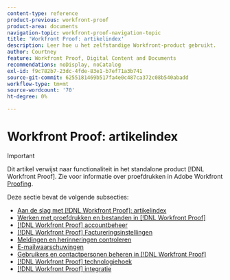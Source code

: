 ```yaml
---
content-type: reference
product-previous: workfront-proof
product-area: documents
navigation-topic: workfront-proof-navigation-topic
title: 'Workfront Proof: artikelindex'
description: Leer hoe u het zelfstandige Workfront-product gebruikt.
author: Courtney
feature: Workfront Proof, Digital Content and Documents
recommendations: noDisplay, noCatalog
exl-id: f9c782b7-23dc-4fde-83e1-b7ef71a3b741
source-git-commit: 6255181469b517fa4e0c487ca372c08b540abadd
workflow-type: tm+mt
source-wordcount: '70'
ht-degree: 0%

---
```


# Workfront Proof: artikelindex

<!-- Audited: 12/2023 -->

>[!IMPORTANT]
>
>Dit artikel verwijst naar functionaliteit in het standalone product [!DNL Workfront Proof]. Zie voor informatie over proefdrukken in Adobe Workfront [Proofing](../review-and-approve-work/proofing/proofing.md).

Deze sectie bevat de volgende subsecties:

* [Aan de slag met [!DNL Workfront Proof]: artikelindex](../workfront-proof/wp-getstarted/getting-started-with-workfront-proof.md)
* [Werken met proefdrukken en bestanden in [!DNL Workfront Proof]](../workfront-proof/wp-work-proofsfiles/wp-work-proofs-files.md)
* [[!DNL Workfront Proof] accountbeheer](../workfront-proof/wp-acct-admin/wp-account-admin.md)
* [[!DNL Workfront Proof] Factureringsinstellingen](../workfront-proof/wp-billingsettings/wp-billing-settings.md)
* [Meldingen en herinneringen controleren](../workfront-proof/wp-emailsntfctns/wp-emails-and-notifications.md)
* [E-mailwaarschuwingen](../workfront-proof/wp-emailsntfctns/email-alerts/email-alerts.md)
* [Gebruikers en contactpersonen beheren in [!DNL Workfront Proof]](../workfront-proof/wp-mnguserscontacts/manage-user-contacts.md)
* [[!DNL Workfront Proof] technologiehoek](../workfront-proof/wp-tech-corner/tech-corner.md)
* [[!DNL Workfront Proof] integratie](../workfront-proof/wp-integrations/wp-integrations.md)
